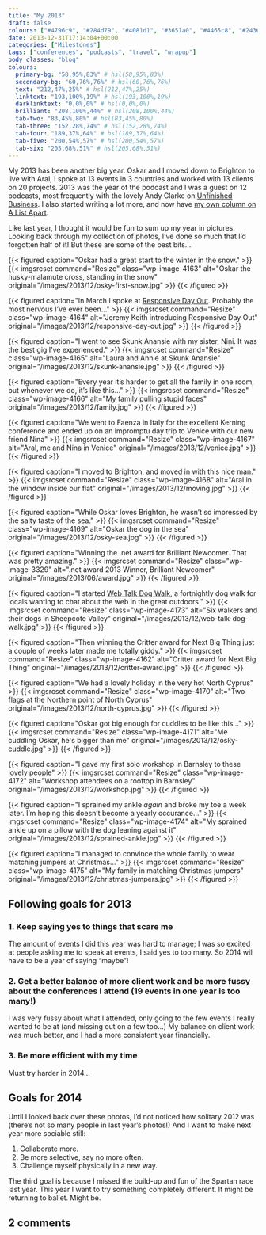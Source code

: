 ```yaml
---
title: "My 2013"
draft: false
colours: ["#4796c9", "#284d79", "#4081d1", "#3651a0", "#4465c8", "#24366b", "#4ca0d7"]
date: 2013-12-31T17:14:04+00:00
categories: ["Milestones"]
tags: ["conferences", "podcasts", "travel", "wrapup"]
body_classes: "blog"
colours:
  primary-bg: "58,95%,83%" # hsl(58,95%,83%)
  secondary-bg: "60,76%,76%" # hsl(60,76%,76%)
  text: "212,47%,25%" # hsl(212,47%,25%)
  linktext: "193,100%,19%" # hsl(193,100%,19%)
  darklinktext: "0,0%,0%" # hsl(0,0%,0%)
  brilliant: "208,100%,44%" # hsl(208,100%,44%)
  tab-two: "83,45%,80%" # hsl(83,45%,80%)
  tab-three: "152,28%,74%" # hsl(152,28%,74%)
  tab-four: "189,37%,64%" # hsl(189,37%,64%)
  tab-five: "200,54%,57%" # hsl(200,54%,57%)
  tab-six: "205,68%,51%" # hsl(205,68%,51%)
---
```


My 2013 has been another big year. Oskar and I moved down to Brighton to live with Aral, I spoke at 13 events in 3 countries and worked with 13 clients on 20 projects. 2013 was the year of the podcast and I was a guest on 12 podcasts, most frequently with the lovely Andy Clarke on [Unfinished Business](http://unfinished.bz). I also started writing a lot more, and now have [my own column on A List Apart](http://alistapart.com/author/laurakalbag).

Like last year, I thought it would be fun to sum up my year in pictures. Looking back through my collection of photos, I’ve done so much that I’d forgotten half of it! But these are some of the best bits…

{{< figured caption="Oskar had a great start to the winter in the snow." >}}
  {{< imgsrcset command="Resize" class="wp-image-4163" alt="Oskar the husky-malamute cross, standing in the snow" original="/images/2013/12/osky-first-snow.jpg" >}}
{{< /figured >}}

{{< figured caption="In March I spoke at [Responsive Day Out](http://responsiveconf.com). Probably the most nervous I’ve ever been…" >}}
  {{< imgsrcset command="Resize" class="wp-image-4164" alt="Jeremy Keith introducing Responsive Day Out" original="/images/2013/12/responsive-day-out.jpg" >}}
{{< /figured >}}

{{< figured caption="I went to see Skunk Anansie with my sister, Nini. It was the best gig I’ve experienced." >}}
  {{< imgsrcset command="Resize" class="wp-image-4165" alt="Laura and Annie at Skunk Anansie" original="/images/2013/12/skunk-anansie.jpg" >}}
{{< /figured >}}

{{< figured caption="Every year it’s harder to get all the family in one room, but whenever we do, it’s like this…" >}}
  {{< imgsrcset command="Resize" class="wp-image-4166" alt="My family pulling stupid faces" original="/images/2013/12/family.jpg" >}}
{{< /figured >}}

{{< figured caption="We went to Faenza in Italy for the excellent Kerning conference and ended up on an impromptu day trip to Venice with our new friend Nina" >}}
  {{< imgsrcset command="Resize" class="wp-image-4167" alt="Aral, me and Nina in Venice" original="/images/2013/12/venice.jpg" >}}
{{< /figured >}}

{{< figured caption="I moved to Brighton, and moved in with this nice man." >}}
  {{< imgsrcset command="Resize" class="wp-image-4168" alt="Aral in the window inside our flat" original="/images/2013/12/moving.jpg" >}}
{{< /figured >}}

{{< figured caption="While Oskar loves Brighton, he wasn’t so impressed by the salty taste of the sea." >}}
  {{< imgsrcset command="Resize" class="wp-image-4169" alt="Oskar the dog in the sea" original="/images/2013/12/osky-sea.jpg" >}}
{{< /figured >}}

{{< figured caption="Winning the .net award for Brilliant Newcomer. That was pretty amazing." >}}
  {{< imgsrcset command="Resize" class="wp-image-3329" alt=".net award 2013 Winner, Brilliant Newcomer" original="/images/2013/06/award.jpg" >}}
{{< /figured >}}

{{< figured caption="I started [Web Talk Dog Walk](http://webtalkdogwalk.in/brighton), a fortnightly dog walk for locals wanting to chat about the web in the great outdoors." >}}
  {{< imgsrcset command="Resize" class="wp-image-4173" alt="Six walkers and their dogs in Sheepcote Valley" original="/images/2013/12/web-talk-dog-walk.jpg" >}}
{{< /figured >}}

{{< figured caption="Then winning the Critter award for Next Big Thing just a couple of weeks later made me totally giddy." >}}
  {{< imgsrcset command="Resize" class="wp-image-4162" alt="Critter award for Next Big Thing" original="/images/2013/12/critter-award.jpg" >}}
{{< /figured >}}

{{< figured caption="We had a lovely holiday in the very hot North Cyprus" >}}
  {{< imgsrcset command="Resize" class="wp-image-4170" alt="Two flags at the Northern point of North Cyprus" original="/images/2013/12/north-cyprus.jpg" >}}
{{< /figured >}}

{{< figured caption="Oskar got big enough for cuddles to be like this…" >}}
  {{< imgsrcset command="Resize" class="wp-image-4171" alt="Me cuddling Oskar, he's bigger than me" original="/images/2013/12/osky-cuddle.jpg" >}}
{{< /figured >}}

{{< figured caption="I gave my first solo workshop in Barnsley to these lovely people" >}}
  {{< imgsrcset command="Resize" class="wp-image-4172" alt="Workshop attendees on a rooftop in Barnsley" original="/images/2013/12/workshop.jpg" >}}
{{< /figured >}}

{{< figured caption="I sprained my ankle *again* and broke my toe a week later. I’m hoping this doesn’t become a yearly occurance…" >}}
  {{< imgsrcset command="Resize" class="wp-image-4174" alt="My sprained ankle up on a pillow with the dog leaning against it" original="/images/2013/12/sprained-ankle.jpg" >}}
{{< /figured >}}

{{< figured caption="I managed to convince the whole family to wear matching jumpers at Christmas…" >}}
  {{< imgsrcset command="Resize" class="wp-image-4175" alt="My family in matching Christmas jumpers" original="/images/2013/12/christmas-jumpers.jpg" >}}
{{< /figured >}}

## Following goals for 2013

### 1. Keep saying yes to things that scare me

The amount of events I did this year was hard to manage; I was so excited at people asking me to speak at events, I said yes to too many. So 2014 will have to be a year of saying “maybe”!

### 2. Get a better balance of more client work and be more fussy about the conferences I attend (19 events in one year is too many!)

I was very fussy about what I attended, only going to the few events I really wanted to be at (and missing out on a few too…) My balance on client work was much better, and I had a more consistent year financially.

### 3. Be more efficient with my time

Must try harder in 2014…

## Goals for 2014

Until I looked back over these photos, I’d not noticed how solitary 2012 was (there’s not so many people in last year’s photos!) And I want to make next year more sociable still:

1. Collaborate more.
2. Be more selective, say no more often.
3. Challenge myself physically in a new way.

The third goal is because I missed the build-up and fun of the Spartan race last year. This year I want to try something completely different. It might be returning to ballet. Might be.

## 2 comments

<ol class="commentlist">
			</ol>
